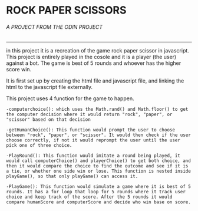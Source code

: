 # ROCK PAPER SCISSORS

###### A PROJECT FROM THE ODIN PROJECT
---
in this project it is a recreation of the game rock paper scissor in javascript. This project is entirely played in the cosole and it is a player (the user) against a bot. The game is best of 5 rounds and whoever has the higher score win.

It is first set up by creating the html file and javascript file, and linking the html to the javascript file externally.

This project uses 4 function for the game to happen. 
    
    -computerchoice(): which uses the Math.rand() and Math.floor() to get the computer decision where it would return "rock", "paper", or "scissor" based on that decision

    -getHumanChoice(): This function would prompt the user to choose between "rock", "paper", or "scissor". It would then check if the user choose correctly, if not it would reprompt the user until the user pick one of three choice.

    -PlayRound(): This function would imitate a round being played, it would call computerChoice() and playerChoice() to get both choice, and then it would compare the choice to find the outcome and see if it is a tie, or whether one side win or lose. This function is nested inside playGame(), so that only playGame() can access it.

    -PlayGame(): This function would simulate a game where it is best of 5 rounds. It has a for loop that loop for 5 rounds where it track user choice and keep track of the score. After the 5 rounds it would compare humanScore and computerScore and decide who win base on score. 

